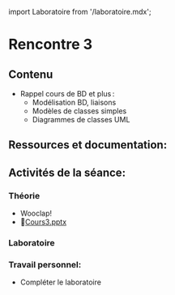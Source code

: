 import Laboratoire from '/laboratoire.mdx';

# Rencontre 3

## Contenu
- Rappel cours de BD et plus : 
  - Modélisation BD, liaisons 
  - Modèles de classes simples  
  - Diagrammes de classes UML

## Ressources et documentation: 


## Activités de la séance: 
### Théorie
- Wooclap!
- 🔗[Cours3.pptx](https://cegepedouardmontpetit-my.sharepoint.com/:p:/g/personal/mathieu_briau_cegepmontpetit_ca/EV7sLxkfPElGkg06gjluJzUB0Vi1JZUGpSepJ2uODrarHQ?e=jIE2iu)


### Laboratoire
<Laboratoire nom="10XX-S03_Lab1"/>

### Travail personnel: 
- Compléter le laboratoire